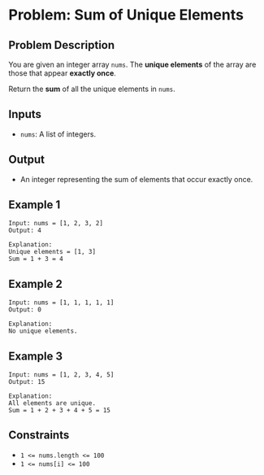 # Problem: Sum of Unique Elements

## Problem Description
You are given an integer array `nums`. The **unique elements** of the array are those that appear **exactly once**.

Return the **sum** of all the unique elements in `nums`.

## Inputs
- `nums`: A list of integers.

## Output
- An integer representing the sum of elements that occur exactly once.

## Example 1
```
Input: nums = [1, 2, 3, 2]
Output: 4

Explanation:
Unique elements = [1, 3]
Sum = 1 + 3 = 4
```

## Example 2
```
Input: nums = [1, 1, 1, 1, 1]
Output: 0

Explanation:
No unique elements.
```

## Example 3
```
Input: nums = [1, 2, 3, 4, 5]
Output: 15

Explanation:
All elements are unique.
Sum = 1 + 2 + 3 + 4 + 5 = 15
```

## Constraints
- `1 <= nums.length <= 100`
- `1 <= nums[i] <= 100`
